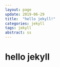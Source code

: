 ```yaml
---
layout: page
update: 2019-06-29
title:  "hello jekyll!"
categories: jekyll
tags: jekyll
abstract: ss
---
```

# hello jekyll
